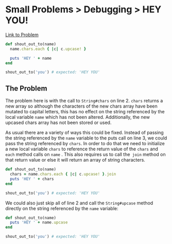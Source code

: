 # Small Problems > Debugging > HEY YOU!

[Link to Problem](https://launchschool.com/exercises/bb1c8d5d)

```ruby
def shout_out_to(name)
  name.chars.each { |c| c.upcase! }

  puts 'HEY ' + name
end

shout_out_to('you') # expected: 'HEY YOU'
```

## The Problem

The problem here is with the call to `String#chars` on line 2. `chars` returns a new array so although the characters of the new chars array have been mutated to capital letters, this has no effect on the string referenced by the local variable `name` which has not been altered. Additionally, the new upcased chars array has not been stored or used.

As usual there are a variety of ways this could be fixed. Instead of passing the string referenced by the `name` variable to the puts call on line 3, we could pass the string referenced by `chars`. In order to do that we need to initialize a new local variable `chars` to reference the return value of the `chars` and `each` method calls on `name` . This also requires us to call the` join` method on that return value or else it will return an array of string characters.

```ruby
def shout_out_to(name)
  chars = name.chars.each { |c| c.upcase! }.join
  puts 'HEY ' + chars
end

shout_out_to('you') # expected: 'HEY YOU'
```

We could also just skip all of line 2 and call the `String#upcase` method directly on the string referenced by the `name` variable:

```ruby
def shout_out_to(name)
  puts 'HEY ' + name.upcase
end

shout_out_to('you') # expected: 'HEY YOU'
```

